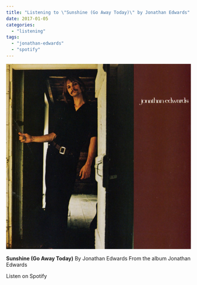 ```yaml
---
title: "Listening to \"Sunshine (Go Away Today)\" by Jonathan Edwards"
date: 2017-01-05
categories: 
  - "listening"
tags: 
  - "jonathan-edwards"
  - "spotify"
---
```


![](images/2cx0eK2)

**Sunshine (Go Away Today)** By Jonathan Edwards From the album Jonathan Edwards

Listen on Spotify
